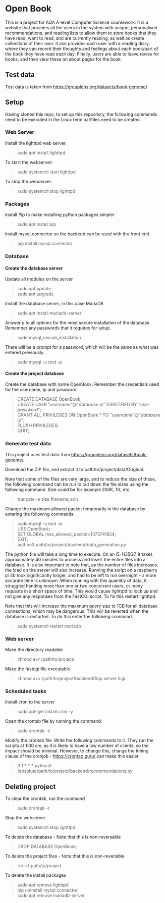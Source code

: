 # Open Book
This is a project for AQA A-level Computer Science coursework. It is a website that provides all the users in the system with unique, personalised recommendations, and reading lists to allow them to store books that they have read, want to read, and are currently reading, as well as create collections of their own.  It aso provides each user with a reading diary, where they can record their thoughts and feelings about each book/part of the book they have read each day. Finally, users are able to leave revies for books, and then view these on about pages for the book.

## Test data
Test data is taken from 
https://grouplens.org/datasets/book-genome/

## Setup
Having cloned this repo, to set up this repository, the following commands need to be executed in the Linux terminal/files need to be created.

### Web Server
Install the lighttpd web server.
> sudo apt install lighttpd

To start the webserver:
> sudo systemctl start lighttpd

To stop the webserver:
> sudo systemctl stop lighttpd

### Packages
Install Pip to make installing python packages simpler
> sudo apt install pip

Install mysql.connector so the backend can be used with the front end.
> pip install mysql.connector

### Database
#### Create the database server
Update all modules on the server
> sudo apt update\
> sudo apt upgrade

Install the database server, in this case MariaDB
> sudo apt install mariadb-server

Answer _y_ to all options for the most secure installation of the database. Remember any passwords that it requires for setup.
> sudo mysql_secure_installation

There will be a prompt for a password, which will be the same as what was entered previously.
> sudo mysql -u root -p

#### Create the project database
Create the database with name OpenBook. Remember the credentials used for the username, ip and password.
> CREATE DATABASE OpenBook;\
> CREATE USER "_username_"@"_database ip_" IDENTIFIED BY "_user password_";\
> GRANT ALL PRIVILEGES ON OpenBook.* TO "_username_"@"_database ip_";\
> FLUSH PRIVILEGES;\
> QUIT;

### Generate test data
This project uses test data from https://grouplens.org/datasets/book-genome/.

Download the ZIP file, and extract it to path/to/project/data/Original.

Note that some of the files are very large, and to reduce the size of these, the following command can be run to cut down
the file sizes using the following command. Size could be for example 200K, 1G, etc.
> truncate -s size filename.json

Change the maximum allowed packet temporarily in the database by entering the following commands.
> sudo mysql -u root -p\
> USE OpenBook;\
> SET GLOBAL max_allowed_packet=1073741824;\
> EXIT;\
> python3 path/to/project/backend/data_generation.py

The python file will take a long time to execute. On an i5-1135G7, it takes approximately 40 minutes to process and insert
the entire files into a database. It is also important to note that, as the number of files increases, the load on the
server will also increase. Running the script on a raspberry pi 4b took significantly longer, and had to be left to run
overnight - a more accurate time is unknown. When running with this quantitiy of data, it struggled handing more than one 
or two concurrent users, or many requests in a short space of time. This would cause lighttpd to lock up and not give any
responses from the FastCGI script. To fix this restart lighttpd.

Note that this will increase the maximum query size to 1GB for all database connections, which may be dangerous. This will
be reverted when the database is restarted. To do this enter the following command.
> sudo systemctl restart mariadb

### Web server
Make the directory readable
> chmod a+r /path/to/project/

Make the fastcgi file executable
> chmod a+x /path/to/project/backend/flup.server.fcgi

### Scheduled tasks
Install cron to the server
> sudo apt-get install cron -y

Open the crontab file by running the command:
> sudo crontab -e

Modify the crontab file. Write the following commands to it. They run the scripts at 1:00 am, as it is
likely to have a low number of clients, so the impact should be minimal. However, to change this, change the timing clause of the cronjob - https://crontab.guru/ can make this easier.
> 0 1 * * * python3 /absolute/path/to/project/backend/recommendations.py

## Deleting project
To clear the crontab, run the command
> sudo crontab -r

Stop the webserver
> sudo systemctl stop lighttpd

To delete the database - Note that this is non-reversable
> DROP DATABASE OpenBook;

To delete the project files - Note that this is non-reversible
> rm -rf path/to/project

To delete the install packages
> sudo apt remove lighttpd\
> pip uninstall mysql.connector\
> sudo apt remove mariadb-server

